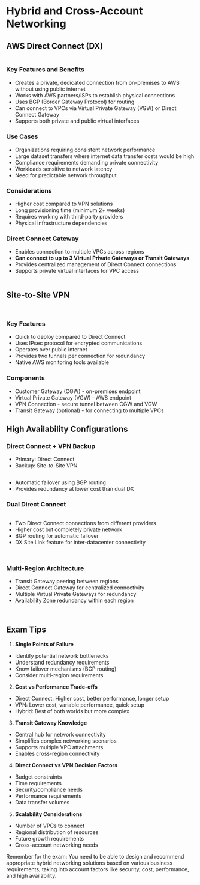 # Hybrid and Cross-Account Networking

## AWS Direct Connect (DX)

<figure><img src="../../../../.gitbook/assets/image (102).png" alt=""><figcaption></figcaption></figure>

### Key Features and Benefits

* Creates a private, dedicated connection from on-premises to AWS without using public internet
* Works with AWS partners/ISPs to establish physical connections
* Uses BGP (Border Gateway Protocol) for routing
* Can connect to VPCs via Virtual Private Gateway (VGW) or Direct Connect Gateway
* Supports both private and public virtual interfaces

### Use Cases

* Organizations requiring consistent network performance
* Large dataset transfers where internet data transfer costs would be high
* Compliance requirements demanding private connectivity
* Workloads sensitive to network latency
* Need for predictable network throughput

### Considerations

* Higher cost compared to VPN solutions
* Long provisioning time (minimum 2+ weeks)
* Requires working with third-party providers
* Physical infrastructure dependencies

### Direct Connect Gateway

* Enables connection to multiple VPCs across regions
* **Can connect to up to 3 Virtual Private Gateways or Transit Gateways**
* Provides centralized management of Direct Connect connections
* Supports private virtual interfaces for VPC access

<figure><img src="../../../../.gitbook/assets/image (101).png" alt=""><figcaption></figcaption></figure>

## Site-to-Site VPN

<figure><img src="../../../../.gitbook/assets/image (104).png" alt=""><figcaption></figcaption></figure>

<figure><img src="../../../../.gitbook/assets/image (106).png" alt=""><figcaption></figcaption></figure>

### Key Features

* Quick to deploy compared to Direct Connect
* Uses IPsec protocol for encrypted communications
* Operates over public internet
* Provides two tunnels per connection for redundancy
* Native AWS monitoring tools available

### Components

* Customer Gateway (CGW) - on-premises endpoint
* Virtual Private Gateway (VGW) - AWS endpoint
* VPN Connection - secure tunnel between CGW and VGW
* Transit Gateway (optional) - for connecting to multiple VPCs

## High Availability Configurations

### Direct Connect + VPN Backup

* Primary: Direct Connect
* Backup: Site-to-Site VPN



<figure><img src="../../../../.gitbook/assets/image (107).png" alt=""><figcaption></figcaption></figure>

* Automatic failover using BGP routing
* Provides redundancy at lower cost than dual DX

### Dual Direct Connect

<figure><img src="../../../../.gitbook/assets/image (108).png" alt=""><figcaption></figcaption></figure>

* Two Direct Connect connections from different providers
* Higher cost but completely private network
* BGP routing for automatic failover
* DX Site Link feature for inter-datacenter connectivity

<figure><img src="../../../../.gitbook/assets/image (110).png" alt=""><figcaption></figcaption></figure>

<figure><img src="../../../../.gitbook/assets/image (109).png" alt=""><figcaption></figcaption></figure>

### Multi-Region Architecture

* Transit Gateway peering between regions
* Direct Connect Gateway for centralized connectivity
* Multiple Virtual Private Gateways for redundancy
* Availability Zone redundancy within each region

<figure><img src="../../../../.gitbook/assets/image (112).png" alt=""><figcaption></figcaption></figure>

<figure><img src="../../../../.gitbook/assets/image (115).png" alt=""><figcaption></figcaption></figure>

## Exam Tips

1. **Single Points of Failure**

* Identify potential network bottlenecks
* Understand redundancy requirements
* Know failover mechanisms (BGP routing)
* Consider multi-region requirements

2. **Cost vs Performance Trade-offs**

* Direct Connect: Higher cost, better performance, longer setup
* VPN: Lower cost, variable performance, quick setup
* Hybrid: Best of both worlds but more complex

3. **Transit Gateway Knowledge**

* Central hub for network connectivity
* Simplifies complex networking scenarios
* Supports multiple VPC attachments
* Enables cross-region connectivity

4. **Direct Connect vs VPN Decision Factors**

* Budget constraints
* Time requirements
* Security/compliance needs
* Performance requirements
* Data transfer volumes

5. **Scalability Considerations**

* Number of VPCs to connect
* Regional distribution of resources
* Future growth requirements
* Cross-account networking needs

Remember for the exam: You need to be able to design and recommend appropriate hybrid networking solutions based on various business requirements, taking into account factors like security, cost, performance, and high availability.











